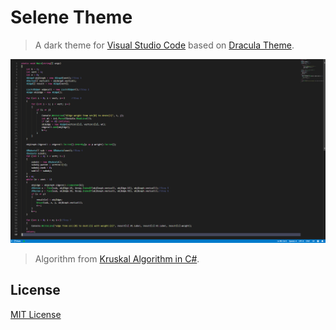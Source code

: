 # Selene Theme

> A dark theme for [Visual Studio Code](http://code.visualstudio.com) based on [Dracula Theme](https://draculatheme.com/).

![Screenshot](https://github.com/BrenoRangel/Selene-Theme/raw/master/images/background.png)

> Algorithm from [Kruskal Algorithm in C#](https://www.codeproject.com/Tips/772779/Kruskal-Algorithm-in-Csharp).

## License

[MIT License](https://github.com/BrenoRangel/Selene-Theme/blob/master/LICENSE)
